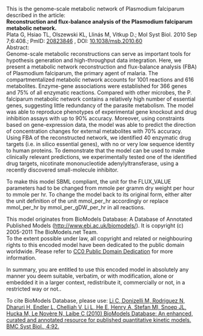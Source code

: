 

This is the genome-scale metabolic network of Plasmodium falciparum described
in the article:  
**Reconstruction and flux-balance analysis of the Plasmodium falciparum metabolic network.**   
Plata G, Hsiao TL, Olszewski KL, Llinás M, Vitkup D.; Mol Syst Biol. 2010 Sep
7;6:408.; PmID: [20823846](http://www.ncbi.nlm.nih.gov/pubmed/20823846) , DOI:
[10.1038/msb.2010.60](dx.doi.org/10.1038/msb.2010.60)  
Abstract:  
Genome-scale metabolic reconstructions can serve as important tools for
hypothesis generation and high-throughput data integration. Here, we present a
metabolic network reconstruction and flux-balance analysis (FBA) of Plasmodium
falciparum, the primary agent of malaria. The compartmentalized metabolic
network accounts for 1001 reactions and 616 metabolites. Enzyme-gene
associations were established for 366 genes and 75% of all enzymatic
reactions. Compared with other microbes, the P. falciparum metabolic network
contains a relatively high number of essential genes, suggesting little
redundancy of the parasite metabolism. The model was able to reproduce
phenotypes of experimental gene knockout and drug inhibition assays with up to
90% accuracy. Moreover, using constraints based on gene-expression data, the
model was able to predict the direction of concentration changes for external
metabolites with 70% accuracy. Using FBA of the reconstructed network, we
identified 40 enzymatic drug targets (i.e. in silico essential genes), with no
or very low sequence identity to human proteins. To demonstrate that the model
can be used to make clinically relevant predictions, we experimentally tested
one of the identified drug targets, nicotinate mononucleotide
adenylyltransferase, using a recently discovered small-molecule inhibitor.

To make this model SBML compliant, the unit for the FLUX_VALUE parameters had
to be changed from mmole per gramm dry weight per hour to mmole per hr. To
change the model back to its original form, either alter the unit definition
of the unit mmol_per_hr accordingly or replace mmol_per_hr by
mmol_per_gDW_per_hr in all reactions.

This model originates from BioModels Database: A Database of Annotated
Published Models (http://www.ebi.ac.uk/biomodels/). It is copyright (c)
2005-2011 The BioModels.net Team.  
To the extent possible under law, all copyright and related or neighbouring
rights to this encoded model have been dedicated to the public domain
worldwide. Please refer to [CC0 Public Domain
Dedication](http://creativecommons.org/publicdomain/zero/1.0/) for more
information.

In summary, you are entitled to use this encoded model in absolutely any
manner you deem suitable, verbatim, or with modification, alone or embedded it
in a larger context, redistribute it, commercially or not, in a restricted way
or not..  
  
To cite BioModels Database, please use: [Li C, Donizelli M, Rodriguez N,
Dharuri H, Endler L, Chelliah V, Li L, He E, Henry A, Stefan MI, Snoep JL,
Hucka M, Le Novère N, Laibe C (2010) BioModels Database: An enhanced, curated
and annotated resource for published quantitative kinetic models. BMC Syst
Biol., 4:92.](http://www.ncbi.nlm.nih.gov/pubmed/20587024)

